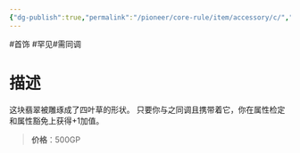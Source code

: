 ```yaml
---
{"dg-publish":true,"permalink":"/pioneer/core-rule/item/accessory/c/","dgPassFrontmatter":true}
---
```


#首饰 #罕见#需同调 
# 描述
这块翡翠被雕琢成了四叶草的形状。
只要你与之同调且携带着它，你在属性检定和属性豁免上获得+1加值。

>**价格**：500GP